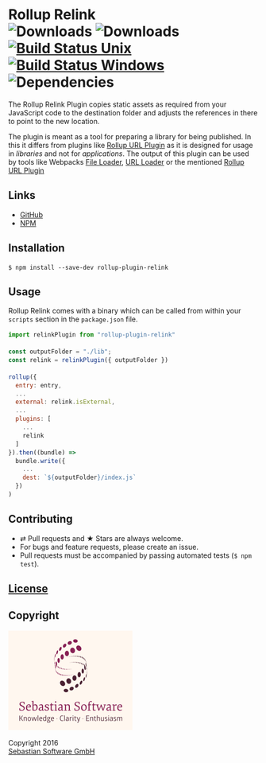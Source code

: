 # Rollup Relink <br/>![Downloads][npm-version-img] ![Downloads][npm-downloads-img] [![Build Status Unix][travis-img]][travis] [![Build Status Windows][appveyor-img]][appveyor] ![Dependencies][deps-img]

The Rollup Relink Plugin copies static assets as required from your JavaScript code to the destination folder and adjusts the references in there to point to the new location.

The plugin is meant as a tool for preparing a library for being published. In this it differs
from plugins like [Rollup URL Plugin](https://github.com/Swatinem/rollup-plugin-url) as it is designed
for usage in *libraries* and not for *applications*. The output of this plugin can be used by 
tools like Webpacks [File Loader](https://github.com/webpack/file-loader), [URL Loader](https://github.com/webpack/url-loader) or the mentioned [Rollup URL Plugin](https://github.com/Swatinem/rollup-plugin-url)

[deps-img]: https://david-dm.org/sebastian-software/rollup-plugin-relink.svg
[npm]: https://www.npmjs.com/package/rollup-plugin-relink
[npm-downloads-img]: https://img.shields.io/npm/dm/rollup-plugin-relink.svg
[npm-version-img]: https://img.shields.io/npm/v/rollup-plugin-relink.svg
[travis-img]: https://img.shields.io/travis/sebastian-software/rollup-plugin-relink/master.svg?branch=master&label=unix%20build
[appveyor-img]: https://img.shields.io/appveyor/ci/swernerx/rollup-plugin-relink/master.svg?label=windows%20build
[travis]: https://travis-ci.org/sebastian-software/rollup-plugin-relink
[appveyor]: https://ci.appveyor.com/project/swernerx/rollup-plugin-relink/branch/master


## Links

- [GitHub](https://github.com/sebastian-software/rollup-plugin-relink)
- [NPM](https://www.npmjs.com/package/rollup-plugin-relink)


## Installation

```console
$ npm install --save-dev rollup-plugin-relink
```


## Usage

Rollup Relink comes with a binary which can be called from within your `scripts` section
in the `package.json` file.

```js
import relinkPlugin from "rollup-plugin-relink"

const outputFolder = "./lib";
const relink = relinkPlugin({ outputFolder })

rollup({
  entry: entry,
  ...
  external: relink.isExternal,
  ...
  plugins: [
    ...
    relink
  ]
}).then((bundle) =>
  bundle.write({
    ...
    dest: `${outputFolder}/index.js`
  })
)
```


## Contributing

* ⇄ Pull requests and ★ Stars are always welcome.
* For bugs and feature requests, please create an issue.
* Pull requests must be accompanied by passing automated tests (`$ npm test`).

## [License](license)


## Copyright

<img src="assets/sebastiansoftware.png" alt="Sebastian Software GmbH Logo" width="250" height="200"/>

Copyright 2016<br/>[Sebastian Software GmbH](http://www.sebastian-software.de)
